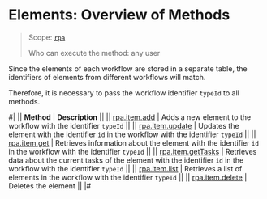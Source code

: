# Elements: Overview of Methods

> Scope: [`rpa`](../../../scopes/permissions.md)
>
> Who can execute the method: any user

Since the elements of each workflow are stored in a separate table, the identifiers of elements from different workflows will match.

Therefore, it is necessary to pass the workflow identifier `typeId` to all methods.

#| 
|| **Method** | **Description** ||
|| [rpa.item.add](./rpa-item-add.md) | Adds a new element to the workflow with the identifier `typeId` ||
|| [rpa.item.update](./rpa-item-update.md) | Updates the element with the identifier `id` in the workflow with the identifier `typeId` ||
|| [rpa.item.get](./rpa-item-get.md) | Retrieves information about the element with the identifier `id` in the workflow with the identifier `typeId` ||
|| [rpa.item.getTasks](./rpa-item-get-tasks.md) | Retrieves data about the current tasks of the element with the identifier `id` in the workflow with the identifier `typeId` ||
|| [rpa.item.list](./rpa-item-list.md) | Retrieves a list of elements in the workflow with the identifier `typeId` ||
|| [rpa.item.delete](./rpa-item-delete.md) | Deletes the element || 
|#